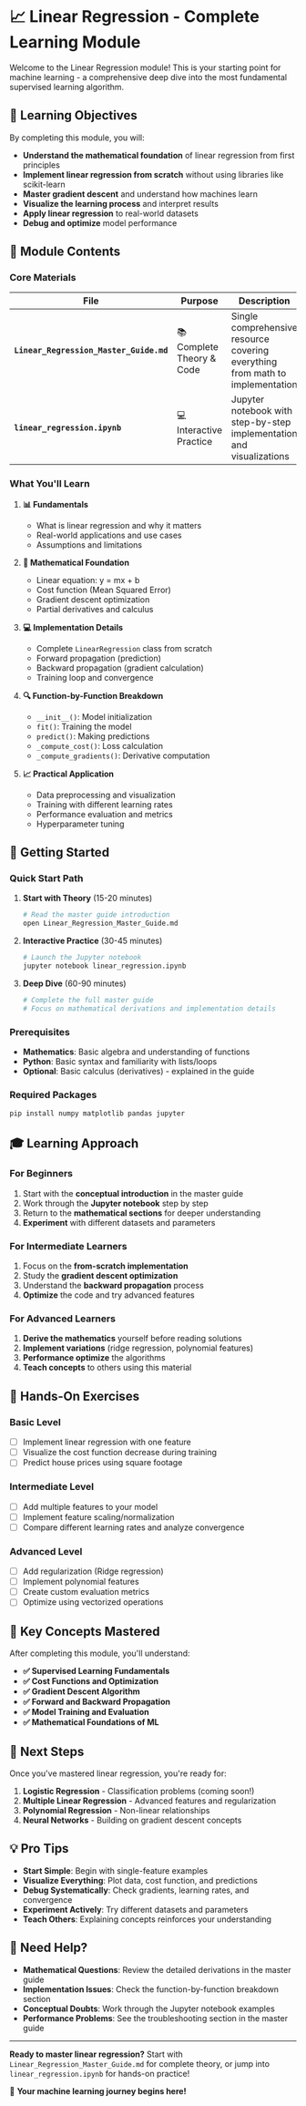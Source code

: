 # 📈 Linear Regression - Complete Learning Module

Welcome to the Linear Regression module! This is your starting point for machine learning - a comprehensive deep dive into the most fundamental supervised learning algorithm.

## 🎯 Learning Objectives

By completing this module, you will:
- **Understand the mathematical foundation** of linear regression from first principles
- **Implement linear regression from scratch** without using libraries like scikit-learn
- **Master gradient descent** and understand how machines learn
- **Visualize the learning process** and interpret results
- **Apply linear regression** to real-world datasets
- **Debug and optimize** model performance

## 📁 Module Contents

### Core Materials

| File | Purpose | Description |
|------|---------|-------------|
| **`Linear_Regression_Master_Guide.md`** | 📚 Complete Theory & Code | Single comprehensive resource covering everything from math to implementation |
| **`linear_regression.ipynb`** | 💻 Interactive Practice | Jupyter notebook with step-by-step implementation and visualizations |

### What You'll Learn

1. **📊 Fundamentals**
   - What is linear regression and why it matters
   - Real-world applications and use cases
   - Assumptions and limitations

2. **🧮 Mathematical Foundation**
   - Linear equation: y = mx + b
   - Cost function (Mean Squared Error)
   - Gradient descent optimization
   - Partial derivatives and calculus

3. **💻 Implementation Details**
   - Complete `LinearRegression` class from scratch
   - Forward propagation (prediction)
   - Backward propagation (gradient calculation)
   - Training loop and convergence

4. **🔍 Function-by-Function Breakdown**
   - `__init__()`: Model initialization
   - `fit()`: Training the model
   - `predict()`: Making predictions
   - `_compute_cost()`: Loss calculation
   - `_compute_gradients()`: Derivative computation

5. **📈 Practical Application**
   - Data preprocessing and visualization
   - Training with different learning rates
   - Performance evaluation and metrics
   - Hyperparameter tuning

## 🚀 Getting Started

### Quick Start Path

1. **Start with Theory** (15-20 minutes)
   ```bash
   # Read the master guide introduction
   open Linear_Regression_Master_Guide.md
   ```

2. **Interactive Practice** (30-45 minutes)
   ```bash
   # Launch the Jupyter notebook
   jupyter notebook linear_regression.ipynb
   ```

3. **Deep Dive** (60-90 minutes)
   ```bash
   # Complete the full master guide
   # Focus on mathematical derivations and implementation details
   ```

### Prerequisites

- **Mathematics**: Basic algebra and understanding of functions
- **Python**: Basic syntax and familiarity with lists/loops
- **Optional**: Basic calculus (derivatives) - explained in the guide

### Required Packages

```bash
pip install numpy matplotlib pandas jupyter
```

## 🎓 Learning Approach

### For Beginners
1. Start with the **conceptual introduction** in the master guide
2. Work through the **Jupyter notebook** step by step
3. Return to the **mathematical sections** for deeper understanding
4. **Experiment** with different datasets and parameters

### For Intermediate Learners
1. Focus on the **from-scratch implementation**
2. Study the **gradient descent optimization**
3. Understand the **backward propagation** process
4. **Optimize** the code and try advanced features

### For Advanced Learners
1. **Derive the mathematics** yourself before reading solutions
2. **Implement variations** (ridge regression, polynomial features)
3. **Performance optimize** the algorithms
4. **Teach concepts** to others using this material

## 🧪 Hands-On Exercises

### Basic Level
- [ ] Implement linear regression with one feature
- [ ] Visualize the cost function decrease during training
- [ ] Predict house prices using square footage

### Intermediate Level
- [ ] Add multiple features to your model
- [ ] Implement feature scaling/normalization
- [ ] Compare different learning rates and analyze convergence

### Advanced Level
- [ ] Add regularization (Ridge regression)
- [ ] Implement polynomial features
- [ ] Create custom evaluation metrics
- [ ] Optimize using vectorized operations

## 🔗 Key Concepts Mastered

After completing this module, you'll understand:

- **✅ Supervised Learning Fundamentals**
- **✅ Cost Functions and Optimization**
- **✅ Gradient Descent Algorithm**
- **✅ Forward and Backward Propagation**
- **✅ Model Training and Evaluation**
- **✅ Mathematical Foundations of ML**

## 🎯 Next Steps

Once you've mastered linear regression, you're ready for:

1. **Logistic Regression** - Classification problems (coming soon!)
2. **Multiple Linear Regression** - Advanced features and regularization
3. **Polynomial Regression** - Non-linear relationships
4. **Neural Networks** - Building on gradient descent concepts

## 💡 Pro Tips

- **Start Simple**: Begin with single-feature examples
- **Visualize Everything**: Plot data, cost function, and predictions
- **Debug Systematically**: Check gradients, learning rates, and convergence
- **Experiment Actively**: Try different datasets and parameters
- **Teach Others**: Explaining concepts reinforces your understanding

## 🤝 Need Help?

- **Mathematical Questions**: Review the detailed derivations in the master guide
- **Implementation Issues**: Check the function-by-function breakdown section
- **Conceptual Doubts**: Work through the Jupyter notebook examples
- **Performance Problems**: See the troubleshooting section in the master guide

---

**Ready to master linear regression?** Start with `Linear_Regression_Master_Guide.md` for complete theory, or jump into `linear_regression.ipynb` for hands-on practice!

🚀 **Your machine learning journey begins here!**